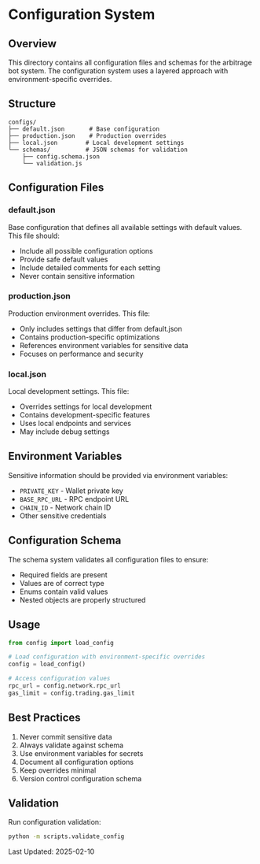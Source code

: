 # Configuration System

## Overview
This directory contains all configuration files and schemas for the arbitrage bot system. The configuration system uses a layered approach with environment-specific overrides.

## Structure
```
configs/
├── default.json       # Base configuration
├── production.json    # Production overrides
├── local.json        # Local development settings
└── schemas/          # JSON schemas for validation
    ├── config.schema.json
    └── validation.js
```

## Configuration Files

### default.json
Base configuration that defines all available settings with default values. This file should:
- Include all possible configuration options
- Provide safe default values
- Include detailed comments for each setting
- Never contain sensitive information

### production.json
Production environment overrides. This file:
- Only includes settings that differ from default.json
- Contains production-specific optimizations
- References environment variables for sensitive data
- Focuses on performance and security

### local.json
Local development settings. This file:
- Overrides settings for local development
- Contains development-specific features
- Uses local endpoints and services
- May include debug settings

## Environment Variables
Sensitive information should be provided via environment variables:
- `PRIVATE_KEY` - Wallet private key
- `BASE_RPC_URL` - RPC endpoint URL
- `CHAIN_ID` - Network chain ID
- Other sensitive credentials

## Configuration Schema
The schema system validates all configuration files to ensure:
- Required fields are present
- Values are of correct type
- Enums contain valid values
- Nested objects are properly structured

## Usage
```python
from config import load_config

# Load configuration with environment-specific overrides
config = load_config()

# Access configuration values
rpc_url = config.network.rpc_url
gas_limit = config.trading.gas_limit
```

## Best Practices
1. Never commit sensitive data
2. Always validate against schema
3. Use environment variables for secrets
4. Document all configuration options
5. Keep overrides minimal
6. Version control configuration schema

## Validation
Run configuration validation:
```bash
python -m scripts.validate_config
```

Last Updated: 2025-02-10